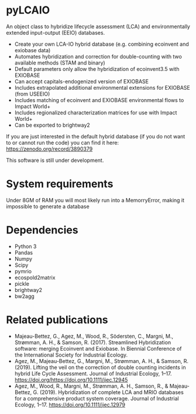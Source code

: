 # pyLCAIO
An object class to hybridize lifecycle assessment (LCA) and environmentally extended input-output (EEIO) databases.


* Create your own LCA-IO hybrid database (e.g. combining ecoinvent and exiobase data)
* Automates hybridization and correction for double-counting with two available methods (STAM and binary)
* Default parameters only allow the hybridization of ecoinvent3.5 with EXIOBASE
* Can accept capitals-endogenized version of EXIOBASE
* Includes extrapolated additional environmental extensions for EXIOBASE (from USEEIO)
* Includes matching of ecoinvent and EXIOBASE environmental flows to Impact World+
* Includes regionalized characterization matrices for use with Impact World+
* Can be exported to brightway2

If you are just interested in the default hybrid database (if you do not want to or cannot run the code) you can find it here: https://zenodo.org/record/3890379

This software is still under development.

# System requirements
Under 8GM of RAM you will most likely run into a MemorryError, making it impossible to generate a database

# Dependencies
* Python 3
* Pandas
* Numpy
* Scipy
* pymrio
* ecospold2matrix
* pickle
* brightway2
* bw2agg

# Related publications
* Majeau-Bettez, G., Agez, M., Wood, R., Södersten, C., Margni, M., Strømman, A. H., & Samson, R. (2017). Streamlined Hybridization software: merging Ecoinvent and Exiobase. In Biennial Conference of the International Society for Industrial Ecology.
* Agez, M., Majeau-Bettez, G., Margni, M., Strømman, A. H., & Samson, R. (2019). Lifting the veil on the correction of double counting incidents in hybrid Life Cycle Assessment. Journal of Industrial Ecology, 1–17. https://doi.org/https://doi.org/10.1111/jiec.12945
* Agez, M., Wood, R., Margni, M., Strømman, A. H., Samson, R., & Majeau-Bettez, G. (2019). Hybridization of complete LCA and MRIO databases for a comprehensive product system coverage. Journal of Industrial Ecology, 1–17. https://doi.org/10.1111/jiec.12979




